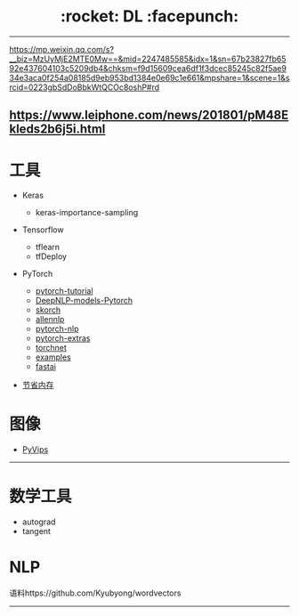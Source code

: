 <h1 align = "center">:rocket: DL :facepunch:</h1>

---
https://mp.weixin.qq.com/s?__biz=MzUyMjE2MTE0Mw==&mid=2247485585&idx=1&sn=67b23827fb6592e437604103c5209db4&chksm=f9d15609cea6df1f3dcec85245c82f5ae934e3aca0f254a08185d9eb953bd1384e0e69c1e661&mpshare=1&scene=1&srcid=0223gbSdDoBbkWtQCOc8oshP#rd

https://www.leiphone.com/news/201801/pM48Ekleds2b6j5i.html
---
# 工具
- Keras
  - keras-importance-sampling
- Tensorflow
  - tflearn
  - tfDeploy
- PyTorch
    - [pytorch-tutorial][6]
    - [DeepNLP-models-Pytorch][5]
    - [skorch][3]
    - [allennlp][4]
    - [pytorch-nlp][10]
    - [pytorch-extras][11]
    - [torchnet][7]
    - [examples][8]
    - [fastai][9]
    
- [节省内存][2]

# 图像
- [PyVips][1]

---
# 数学工具
- autograd
- tangent

# NLP
语料https://github.com/Kyubyong/wordvectors

---
[1]: https://github.com/jcupitt/pyvips
[2]: https://github.com/openai/gradient-checkpointing
[3]: https://github.com/dnouri/skorch
[4]: https://github.com/allenai/allennlp
[5]: https://github.com/DSKSD/DeepNLP-models-Pytorch#references
[6]: https://github.com/Jie-Yuan/pytorch-tutorial
[7]: https://github.com/pytorch/tnt
[8]: https://github.com/pytorch/examples
[9]: https://github.com/fastai/fastai
[10]: https://github.com/PetrochukM/PyTorch-NLP
[11]: https://github.com/mrdrozdov-github/pytorch-extras

